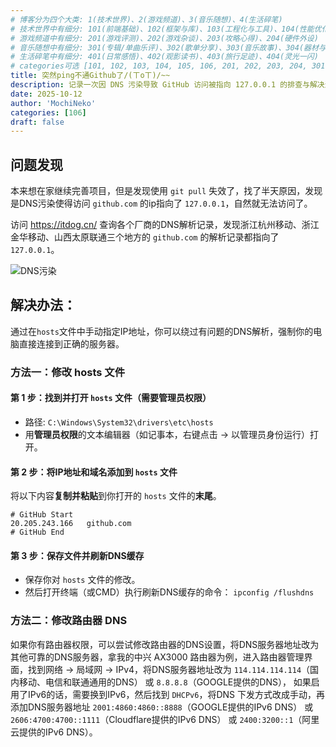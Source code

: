 ```yaml
---
# 博客分为四个大类: 1(技术世界)、2(游戏频道)、3(音乐随想)、4(生活碎笔)
# 技术世界中有细分: 101(前端基础)、102(框架与库)、103(工程化与工具)、104(性能优化)、105(UI/UX 与设计)、106(编程拾遗)
# 游戏频道中有细分: 201(游戏评测)、202(游戏杂谈)、203(攻略心得)、204(硬件外设)
# 音乐随想中有细分: 301(专辑/单曲乐评)、302(歌单分享)、303(音乐故事)、304(器材与软件)
# 生活碎笔中有细分: 401(日常感悟)、402(观影读书)、403(旅行足迹)、404(灵光一闪)
# categories可选 [101, 102, 103, 104, 105, 106, 201, 202, 203, 204, 301, 302, 303, 304, 401, 402, 403, 404]
title: 突然ping不通Github了/(ㄒoㄒ)/~~
description: 记录一次因 DNS 污染导致 GitHub 访问被指向 127.0.0.1 的排查与解决过程。本文将带你了解问题根源，并提供一份即插即用的 hosts 配置，帮你快速绕过DNS问题，恢复对 GitHub 的正常访问。
date: 2025-10-12
author: 'MochiNeko'
categories: [106]
draft: false
---
```


## 问题发现

本来想在家继续完善项目，但是发现使用 `git pull` 失效了，找了半天原因，发现是DNS污染使得访问 `github.com` 的ip指向了 `127.0.0.1`，自然就无法访问了。

访问 https://itdog.cn/ 查询各个厂商的DNS解析记录，发现浙江杭州移动、浙江金华移动、山西太原联通三个地方的 `github.com` 的解析记录都指向了 `127.0.0.1`。

![DNS污染](https://pub.bearbug.dpdns.org/1760278288566-Snipaste_2025-10-12_22-11-00.png)

## 解决办法：

通过在`hosts`文件中手动指定IP地址，你可以绕过有问题的DNS解析，强制你的电脑直接连接到正确的服务器。

### 方法一：修改 hosts 文件

#### 第 1 步：找到并打开 `hosts` 文件（需要管理员权限）

- 路径: `C:\Windows\System32\drivers\etc\hosts`
- 用**管理员权限**的文本编辑器（如记事本，右键点击 -> 以管理员身份运行）打开。

#### 第 2 步：将IP地址和域名添加到 `hosts` 文件

将以下内容**复制并粘贴**到你打开的 `hosts` 文件的**末尾**。

```plain
# GitHub Start
20.205.243.166   github.com
# GitHub End
```

#### 第 3 步：保存文件并刷新DNS缓存

- 保存你对 `hosts` 文件的修改。
- 然后打开终端（或CMD）执行刷新DNS缓存的命令： `ipconfig /flushdns`

### 方法二：修改路由器 DNS

如果你有路由器权限，可以尝试修改路由器的DNS设置，将DNS服务器地址改为其他可靠的DNS服务器，拿我的中兴 AX3000 路由器为例，进入路由器管理界面，找到网络 -> 局域网 -> IPv4，将DNS服务器地址改为 `114.114.114.114`（国内移动、电信和联通通用的DNS） 或 `8.8.8.8`（GOOGLE提供的DNS）， 如果启用了IPv6的话，需要换到IPv6，然后找到 `DHCPv6`，将DNS 下发方式改成手动，再添加DNS服务器地址 `2001:4860:4860::8888`（GOOGLE提供的IPv6 DNS） 或 `2606:4700:4700::1111`（Cloudflare提供的IPv6 DNS） 或 `2400:3200::1`（阿里云提供的IPv6 DNS）。
